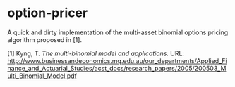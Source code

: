 # option-pricer

A quick and dirty implementation of the multi-asset binomial options pricing algorithm proposed in [1].

[1] Kyng, T. *The multi-binomial model and applications.* URL: http://www.businessandeconomics.mq.edu.au/our_departments/Applied_Finance_and_Actuarial_Studies/acst_docs/research_papers/2005/200503_Multi_Binomial_Model.pdf
